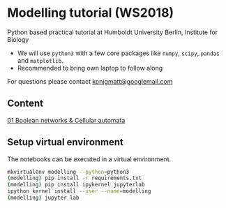 # Modelling tutorial (WS2018)

Python based practical tutorial at Humboldt University Berlin, Institute for Biology
- We will use `python3` with a few core packages like `numpy`, `scipy`, `pandas` and `matplotlib`.
- Recommended to bring own laptop to follow along

For questions please contact
konigmatt@googlemail.com

## Content
[01 Boolean networks & Cellular automata](01_boolean_cellular/01_boolean_cellular.ipynb)

## Setup virtual environment
The notebooks can be executed in a virtual environment.
```bash
mkvirtualenv modelling --python=python3
(modelling) pip install -r requirements.txt
(modelling) pip install ipykernel jupyterlab
ipython kernel install --user --name=modelling
(modelling) jupyter lab
```
